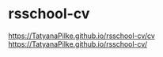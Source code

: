 # rsschool-cv

https://TatyanaPilke.github.io/rsschool-cv/cv
https://TatyanaPilke.github.io/rsschool-cv/
